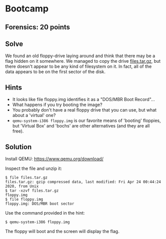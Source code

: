 # Bootcamp

## Forensics: 20 points

## Solve

We found an old floppy-drive laying around and think that there may be a flag hidden on it somewhere. We managed to copy the drive [files.tar.gz](./files.tar.gz), but there doesn't appear to be any kind of filesystem on it. In fact, all of the data appears to be on the first sector of the disk.

## Hints

* It looks like file floppy.img identifies it as a "DOS/MBR Boot Record"...
* What happens if you try booting the image?
* You probably don't have a real floppy drive that you can use, but what about a 'virtual' one?
* `qemu-system-i386 floppy.img` is our favorite means of 'booting' floppies, but 'Virtual Box' and 'bochs' are other alternatives (and they are all free).

## Solution
Install QEMU: https://www.qemu.org/download/

Inspect the file and unzip it:
```
$ file files.tar.gz
files.tar.gz: gzip compressed data, last modified: Fri Apr 24 00:44:24 2020, from Unix
$ tar -xzvf files.tar.gz
floppy.img
$ file floppy.img
floppy.img: DOS/MBR boot sector
```

Use the command provided in the hint:
```
$ qemu-system-i386 floppy.img
```

The floppy will boot and the screen will display the flag.